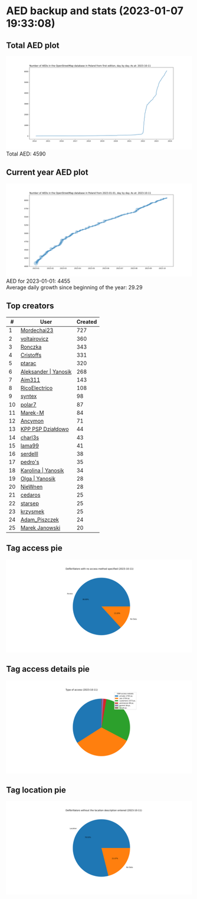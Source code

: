 # AED backup and stats (2023-01-07 19:33:08)


## Total AED plot
![](report_data/total_aed.svg)
Total AED: 4590

## Current year AED plot
![](report_data/current_year_aed.svg)\
AED for 2023-01-01: 4455\
Average daily growth since beginning of the year: 29.29

## Top creators
| # | User | Created |
| ------------- | ------------- | ------------- |
| 1 | [Mordechai23](<https://www.openstreetmap.org/user/Mordechai23>) | 727 |
| 2 | [voltairovicz](<https://www.openstreetmap.org/user/voltairovicz>) | 360 |
| 3 | [Ronczka](<https://www.openstreetmap.org/user/Ronczka>) | 343 |
| 4 | [Cristoffs](<https://www.openstreetmap.org/user/Cristoffs>) | 331 |
| 5 | [ptarac](<https://www.openstreetmap.org/user/ptarac>) | 320 |
| 6 | [Aleksander &#124; Yanosik](<https://www.openstreetmap.org/user/Aleksander &#124; Yanosik>) | 268 |
| 7 | [Aim311](<https://www.openstreetmap.org/user/Aim311>) | 143 |
| 8 | [RicoElectrico](<https://www.openstreetmap.org/user/RicoElectrico>) | 108 |
| 9 | [syntex](<https://www.openstreetmap.org/user/syntex>) | 98 |
| 10 | [polar7](<https://www.openstreetmap.org/user/polar7>) | 87 |
| 11 | [Marek-M](<https://www.openstreetmap.org/user/Marek-M>) | 84 |
| 12 | [Ancymon](<https://www.openstreetmap.org/user/Ancymon>) | 71 |
| 13 | [KPP PSP Działdowo](<https://www.openstreetmap.org/user/KPP PSP Działdowo>) | 44 |
| 14 | [charl3s](<https://www.openstreetmap.org/user/charl3s>) | 43 |
| 15 | [lama99](<https://www.openstreetmap.org/user/lama99>) | 41 |
| 16 | [serdelll](<https://www.openstreetmap.org/user/serdelll>) | 38 |
| 17 | [pedro's](<https://www.openstreetmap.org/user/pedro's>) | 35 |
| 18 | [Karolina &#124; Yanosik](<https://www.openstreetmap.org/user/Karolina &#124; Yanosik>) | 34 |
| 19 | [Olga &#124; Yanosik](<https://www.openstreetmap.org/user/Olga &#124; Yanosik>) | 28 |
| 20 | [NieWnen](<https://www.openstreetmap.org/user/NieWnen>) | 28 |
| 21 | [cedaros](<https://www.openstreetmap.org/user/cedaros>) | 25 |
| 22 | [starsep](<https://www.openstreetmap.org/user/starsep>) | 25 |
| 23 | [krzysmek](<https://www.openstreetmap.org/user/krzysmek>) | 25 |
| 24 | [Adam_Piszczek](<https://www.openstreetmap.org/user/Adam_Piszczek>) | 24 |
| 25 | [Marek Janowski](<https://www.openstreetmap.org/user/Marek Janowski>) | 20 |

## Tag access pie
![](report_data/tag_access.svg)

## Tag access details pie
![](report_data/tag_access_details.svg)

## Tag location pie
![](report_data/tag_location.svg)
